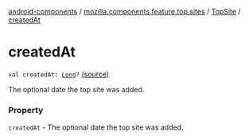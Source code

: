 [android-components](../../index.md) / [mozilla.components.feature.top.sites](../index.md) / [TopSite](index.md) / [createdAt](./created-at.md)

# createdAt

`val createdAt: `[`Long`](https://kotlinlang.org/api/latest/jvm/stdlib/kotlin/-long/index.html)`?` [(source)](https://github.com/mozilla-mobile/android-components/blob/master/components/feature/top-sites/src/main/java/mozilla/components/feature/top/sites/TopSite.kt#L20)

The optional date the top site was added.

### Property

`createdAt` - The optional date the top site was added.